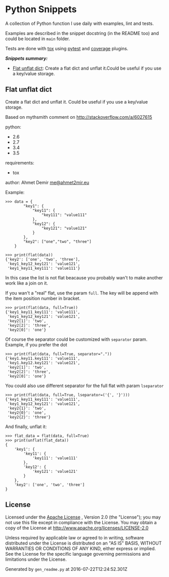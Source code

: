 
# Python Snippets

A collection of Python function I use daily with examples, lint and tests.

Examples are described in the snippet docstring (in the README too) and could be located in `main` folder.

Tests are done with [tox](http://tox.testrun.org/) using [pytest](http://pytest.org/latest/) and [coverage](https://github.com/pytest-dev/pytest-cov) plugins.

_**Snippets summary:**_

* [Flat unflat dict](#flat-unflat-dict): Create a flat dict and unflat it.Could be useful if you use a key/value storage.

## Flat unflat dict

Create a flat dict and unflat it.
Could be useful if you use a key/value storage.

Based on mythsmith comment on http://stackoverflow.com/a/6027615

python:

- 2.6
- 2.7
- 3.4
- 3.5

requirements:

- tox

author: Ahmet Demir <me@ahmet2mir.eu>

Example:

    >>> data = {
            "key1": {
                "key11": {
                    "key111": "value111"
                },
                "key12": {
                    "key121": "value121"
                }
            },
            "key2": ["one","two", "three"]
        }

    >>> print(flat(data))
    {'key2': ['one', 'two', 'three'],
     'key1_key12_key121': 'value121',
     'key1_key11_key111': 'value111'}

In this case the list is not flat beacause you probably
wan't to make another work like a join on it.

If you wan't a "real" flat, use the param `full`.
The key will be append with the item position number in bracket.

    >>> print(flat(data, full=True))
    {'key1_key11_key111': 'value111',
     'key1_key12_key121': 'value121',
     'key2[1]': 'two',
     'key2[2]': 'three',
     'key2[0]': 'one'}

Of course the separator could be customized with `separator` param.
Example, if you prefer the dot

    >>> print(flat(data, full=True, separator="."))
    {'key1.key11.key111': 'value111',
     'key1.key12.key121': 'value121',
     'key2[1]': 'two',
     'key2[2]': 'three',
     'key2[0]': 'one'}

You could also use different separator for the full flat
with param `lseparator`

    >>> print(flat(data, full=True, lseparator=('{', '}')))
    {'key1_key11_key111': 'value111',
     'key1_key12_key121': 'value121',
     'key2{1}': 'two',
     'key2{0}': 'one',
     'key2{2}': 'three'}

And finally, unflat it:

    >>> flat_data = flat(data, full=True)
    >>> print(unflat(flat_data))
    {
        'key1': {
            'key11': {
                'key111': 'value111'
            },
            'key12': {
                'key121': 'value121'
            }
        },
        'key2': ['one', 'two', 'three']
    }


## License

Licensed under the [Apache License](http://en.wikipedia.org/wiki/Apache_License)
, Version 2.0 (the "License"); you may
not use this file except in compliance with the License. You may obtain
a copy of the License at http://www.apache.org/licenses/LICENSE-2.0

Unless required by applicable law or agreed to in writing, software
distributed under the License is distributed on an "AS IS" BASIS, WITHOUT
WARRANTIES OR CONDITIONS OF ANY KIND, either express or implied. See the
License for the specific language governing permissions and limitations
under the License.

Generated by `gen_readme.py` at 2016-07-22T12:24:52.301Z
